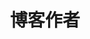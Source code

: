 ---
view: authors
title: 博客作者 
description: 
meta:
  - property: og:image
    content: /image-social-share.png
  - name: twitter:image
    content: /image-social-share.png
---